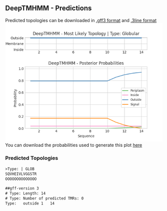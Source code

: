 ## DeepTMHMM - Predictions
Predicted topologies can be downloaded in [.gff3 format](TMRs.gff3) and [.3line format](predicted_topologies.3line)
![picture](plot.png)
You can download the probabilities used to generate this plot [here](Type:_probs.csv)
### Predicted Topologies
```
>Type: | GLOB
SQVHEIVLVGGSTR
OOOOOOOOOOOOOO

```


```
##gff-version 3
# Type: Length: 14
# Type: Number of predicted TMRs: 0
Type:	outside	1	14				

```
